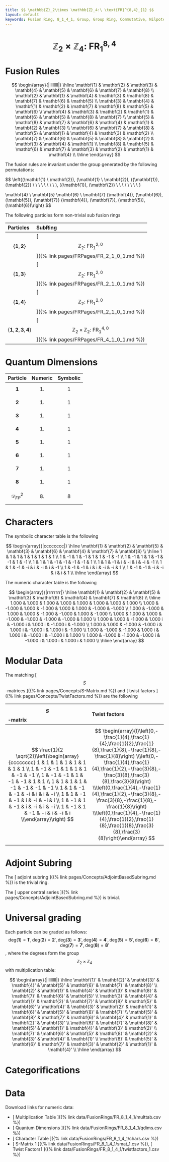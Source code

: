 ```yaml
---
title: $$ \mathbb{Z}_2\times \mathbb{Z}_4:\ \text{FR}^{8,4}_{1} $$
layout: default
keywords: Fusion Ring, 8_1_4_1, Group, Group Ring, Commutative, Nilpotent
---
```

# $$ \mathbb{Z}_2\times \mathbb{Z}_4:\ \text{FR}^{8,4}_{1} $$


# Fusion Rules

$$
\begin{array}{|llllllll|}
\hline
 \mathbf{1} & \mathbf{2} & \mathbf{3} & \mathbf{4} & \mathbf{5} & \mathbf{6} & \mathbf{7} & \mathbf{8} \\
 \mathbf{2} & \mathbf{1} & \mathbf{4} & \mathbf{3} & \mathbf{8} & \mathbf{7} & \mathbf{6} & \mathbf{5} \\
 \mathbf{3} & \mathbf{4} & \mathbf{1} & \mathbf{2} & \mathbf{7} & \mathbf{8} & \mathbf{5} & \mathbf{6} \\
 \mathbf{4} & \mathbf{3} & \mathbf{2} & \mathbf{1} & \mathbf{6} & \mathbf{5} & \mathbf{8} & \mathbf{7} \\
 \mathbf{5} & \mathbf{8} & \mathbf{7} & \mathbf{6} & \mathbf{4} & \mathbf{1} & \mathbf{2} & \mathbf{3} \\
 \mathbf{6} & \mathbf{7} & \mathbf{8} & \mathbf{5} & \mathbf{1} & \mathbf{4} & \mathbf{3} & \mathbf{2} \\
 \mathbf{7} & \mathbf{6} & \mathbf{5} & \mathbf{8} & \mathbf{2} & \mathbf{3} & \mathbf{4} & \mathbf{1} \\
 \mathbf{8} & \mathbf{5} & \mathbf{6} & \mathbf{7} & \mathbf{3} & \mathbf{2} & \mathbf{1} & \mathbf{4} \\
\hline
\end{array}
$$


The fusion rules are invariant under the group generated by the following permutations:

$$ \left\{(\mathbf{1} \ \mathbf{2}), (\mathbf{1} \ \mathbf{2}), ({\mathbf{1}), (\mathbf{2}} \  \  \  \  \  \  \  \ ), ({\mathbf{1}), (\mathbf{2}} \  \  \  \  \  \  \  \ }

 \mathbf{4} \ \mathbf{5}  \mathbf{6} \ \mathbf{7}  {\mathbf{4}), (\mathbf{6}), (\mathbf{5}), (\mathbf{7}}  {\mathbf{4}), (\mathbf{7}), (\mathbf{5}), (\mathbf{6})\right\} $$


The following particles form non-trivial sub fusion rings

| Particles | SubRing |
| :------ | :------ |
| $$ \{\mathbf{1},\mathbf{2}\} $$ | [ $$ \mathbb{Z}_2:\ \text{FR}^{2,0}_{1} $$ ]({% link pages/FRPages/FR_2_1_0_1.md %}) |
| $$ \{\mathbf{1},\mathbf{3}\} $$ | [ $$ \mathbb{Z}_2:\ \text{FR}^{2,0}_{1} $$ ]({% link pages/FRPages/FR_2_1_0_1.md %}) |
| $$ \{\mathbf{1},\mathbf{4}\} $$ | [ $$ \mathbb{Z}_2:\ \text{FR}^{2,0}_{1} $$ ]({% link pages/FRPages/FR_2_1_0_1.md %}) |
| $$ \{\mathbf{1},\mathbf{2},\mathbf{3},\mathbf{4}\} $$ | [ $$ \mathbb{Z}_2\times \mathbb{Z}_2:\ \text{FR}^{4,0}_{1} $$ ]({% link pages/FRPages/FR_4_1_0_1.md %}) |


# Quantum Dimensions

| Particle | Numeric | Symbolic |
| :------ | :------ | :------ |
| $$ \mathbf{1} $$ | $$ 1. $$ | $$ 1 $$ |
| $$ \mathbf{2} $$ | $$ 1. $$ | $$ 1 $$ |
| $$ \mathbf{3} $$ | $$ 1. $$ | $$ 1 $$ |
| $$ \mathbf{4} $$ | $$ 1. $$ | $$ 1 $$ |
| $$ \mathbf{5} $$ | $$ 1. $$ | $$ 1 $$ |
| $$ \mathbf{6} $$ | $$ 1. $$ | $$ 1 $$ |
| $$ \mathbf{7} $$ | $$ 1. $$ | $$ 1 $$ |
| $$ \mathbf{8} $$ | $$ 1. $$ | $$ 1 $$ |
| $$ \mathcal{D}_{FP}^2 $$ | $$ 8. $$ | $$ 8 $$ |

# Characters

The symbolic character table is the following

$$
\begin{array}{|cccccccc|}
\hline
 \mathbf{1} & \mathbf{2} & \mathbf{5} & \mathbf{3} & \mathbf{6} & \mathbf{4} & \mathbf{7} & \mathbf{8} \\
\hline
 1 & 1 & 1 & 1 & 1 & 1 & 1 & 1 \\
 1 & -1 & 1 & -1 & 1 & 1 & -1 & -1 \\
 1 & -1 & 1 & 1 & -1 & -1 & 1 & -1 \\
 1 & 1 & 1 & -1 & -1 & -1 & -1 & 1 \\
 1 & 1 & -1 & i & -i & i & -i & -1 \\
 1 & 1 & -1 & -i & i & -i & i & -1 \\
 1 & -1 & -1 & i & i & -i & -i & 1 \\
 1 & -1 & -1 & -i & -i & i & i & 1 \\
\hline
\end{array}
$$

The numeric character table is the following

$$
\begin{array}{|rrrrrrrr|}
\hline
 \mathbf{1} & \mathbf{2} & \mathbf{5} & \mathbf{3} & \mathbf{6} & \mathbf{4} & \mathbf{7} & \mathbf{8} \\
\hline
 1.000 & 1.000 & 1.000 & 1.000 & 1.000 & 1.000 & 1.000 & 1.000 \\
 1.000 & -1.000 & 1.000 & -1.000 & 1.000 & 1.000 & -1.000 & -1.000 \\
 1.000 & -1.000 & 1.000 & 1.000 & -1.000 & -1.000 & 1.000 & -1.000 \\
 1.000 & 1.000 & 1.000 & -1.000 & -1.000 & -1.000 & -1.000 & 1.000 \\
 1.000 & 1.000 & -1.000 & 1.000 i & -1.000 i & 1.000 i & -1.000 i & -1.000 \\
 1.000 & 1.000 & -1.000 & -1.000 i & 1.000 i & -1.000 i & 1.000 i & -1.000 \\
 1.000 & -1.000 & -1.000 & 1.000 i & 1.000 i & -1.000 i & -1.000 i & 1.000 \\
 1.000 & -1.000 & -1.000 & -1.000 i & -1.000 i & 1.000 i & 1.000 i & 1.000 \\
\hline
\end{array}
$$

# Modular Data

The matching [ $$ S $$-matrices ]({% link pages/Concepts/S-Matrix.md %}) and [ twist factors ]({% link pages/Concepts/TwistFactors.md %}) are the following

| $$ S $$-matrix | Twist factors |
| :------ | :------ |
| $$ \frac{1}{2 \sqrt{2}}\left(\begin{array}{cccccccc} 1 & 1 & 1 & 1 & 1 & 1 & 1 & 1 \\ 1 & -1 & -1 & 1 & 1 & 1 & -1 & -1 \\ 1 & -1 & -1 & 1 & -1 & -1 & 1 & 1 \\ 1 & 1 & 1 & 1 & -1 & -1 & -1 & -1 \\ 1 & 1 & -1 & -1 & -i & i & i & -i \\ 1 & 1 & -1 & -1 & i & -i & -i & i \\ 1 & -1 & 1 & -1 & i & -i & i & -i \\ 1 & -1 & 1 & -1 & -i & i & -i & i \\\end{array}\right) $$ | $$ \begin{array}{l}\left(0,-\frac{1}{4},\frac{1}{4},\frac{1}{2},\frac{1}{8},\frac{1}{8},-\frac{1}{8},-\frac{1}{8}\right) \\\left(0,-\frac{1}{4},\frac{1}{4},\frac{1}{2},-\frac{3}{8},-\frac{3}{8},\frac{3}{8},\frac{3}{8}\right) \\\left(0,\frac{1}{4},-\frac{1}{4},\frac{1}{2},-\frac{3}{8},-\frac{3}{8},-\frac{1}{8},-\frac{1}{8}\right) \\\left(0,\frac{1}{4},-\frac{1}{4},\frac{1}{2},\frac{1}{8},\frac{1}{8},\frac{3}{8},\frac{3}{8}\right)\end{array} $$ |

# Adjoint Subring

The [ adjoint subring ]({% link pages/Concepts/AdjointBasedSubring.md %}) is the trivial ring.

The [ upper central series ]({% link pages/Concepts/AdjointBasedSubring.md %}) is trivial.

# Universal grading

Each particle can be graded as follows: $$ \text{deg}(\mathbf{1}) = \mathbf{1}', \text{deg}(\mathbf{2}) = \mathbf{2}', \text{deg}(\mathbf{3}) = \mathbf{3}', \text{deg}(\mathbf{4}) = \mathbf{4}', \text{deg}(\mathbf{5}) = \mathbf{5}', \text{deg}(\mathbf{6}) = \mathbf{6}', \text{deg}(\mathbf{7}) = \mathbf{7}', \text{deg}(\mathbf{8}) = \mathbf{8}' $$, where the degrees form the group $$ \mathbb{Z}_2\times \mathbb{Z}_4 $$ with multiplication table:

$$
\begin{array}{|llllllll|}
\hline
 \mathbf{1}' & \mathbf{2}' & \mathbf{3}' & \mathbf{4}' & \mathbf{5}' & \mathbf{6}' & \mathbf{7}' & \mathbf{8}' \\
 \mathbf{2}' & \mathbf{1}' & \mathbf{4}' & \mathbf{3}' & \mathbf{8}' & \mathbf{7}' & \mathbf{6}' & \mathbf{5}' \\
 \mathbf{3}' & \mathbf{4}' & \mathbf{1}' & \mathbf{2}' & \mathbf{7}' & \mathbf{8}' & \mathbf{5}' & \mathbf{6}' \\
 \mathbf{4}' & \mathbf{3}' & \mathbf{2}' & \mathbf{1}' & \mathbf{6}' & \mathbf{5}' & \mathbf{8}' & \mathbf{7}' \\
 \mathbf{5}' & \mathbf{8}' & \mathbf{7}' & \mathbf{6}' & \mathbf{4}' & \mathbf{1}' & \mathbf{2}' & \mathbf{3}' \\
 \mathbf{6}' & \mathbf{7}' & \mathbf{8}' & \mathbf{5}' & \mathbf{1}' & \mathbf{4}' & \mathbf{3}' & \mathbf{2}' \\
 \mathbf{7}' & \mathbf{6}' & \mathbf{5}' & \mathbf{8}' & \mathbf{2}' & \mathbf{3}' & \mathbf{4}' & \mathbf{1}' \\
 \mathbf{8}' & \mathbf{5}' & \mathbf{6}' & \mathbf{7}' & \mathbf{3}' & \mathbf{2}' & \mathbf{1}' & \mathbf{4}' \\
\hline
\end{array}
$$

# Categorifications



# Data

Download links for numeric data:

* [ Multiplication Table ]({% link data/FusionRings/FR_8_1_4_1/multtab.csv %})
* [ Quantum Dimensions ]({% link data/FusionRings/FR_8_1_4_1/qdims.csv %})
* [ Character Table ]({% link data/FusionRings/FR_8_1_4_1/chars.csv %})
* [ S-Matrix 1 ]({% link data/FusionRings/FR_8_1_4_1/smat_1.csv %}), [ Twist Factors1 ]({% link data/FusionRings/FR_8_1_4_1/twistfactors_1.csv %})